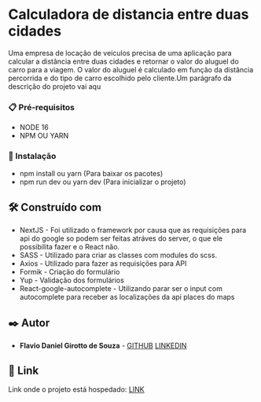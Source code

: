 # Calculadora de distancia entre duas cidades

Uma empresa de locação de veículos precisa de uma aplicação para calcular a distância entre duas cidades e retornar o valor do aluguel do carro para a viagem. O valor do aluguel é calculado em função da distância percorrida e do tipo de carro escolhido pelo cliente.Um parágrafo da descrição do projeto vai aqu

### 📋 Pré-requisitos

- NODE 16
- NPM OU YARN

### 🔧 Instalação

- npm install ou yarn (Para baixar os pacotes)
- npm run dev ou yarn dev (Para inicializar o projeto)

## 🛠️ Construído com

- NextJS - Foi utilizado o framework por causa que as requisições para api do google so podem ser feitas atráves do server, o que ele possibilita fazer e o React não.
- SASS - Utilizado para criar as classes com modules do scss.
- Axios - Utilizado para fazer as requisições para API
- Formik - Criação do formulário
- Yup - Validação dos formulários
- React-google-autocomplete - Utilizando parar ser o input com autocomplete para receber as localizações da api places do maps

## ✒️ Autor

- **Flavio Daniel Girotto de Souza** - [GITHUB](https://github.com/fdanielg) [LINKEDIN](https://www.linkedin.com/in/flaviodaniel/)

## 🔗 Link

Link onde o projeto está hospedado: [LINK](https://teste-consultmidia.vercel.app/)
